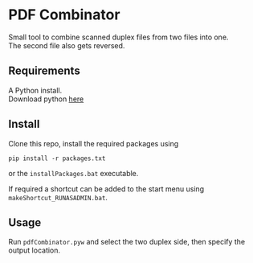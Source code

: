 # PDF Combinator
Small tool to combine scanned duplex files from two files into one.<br>
The second file also gets reversed.

## Requirements
A Python install.<br>
Download python [here](https://www.python.org/downloads/)

## Install
Clone this repo, install the required packages using
```
pip install -r packages.txt
```
or the `installPackages.bat` executable.

If required a shortcut can be added to the start menu using `makeShortcut_RUNASADMIN.bat`.

## Usage
Run `pdfCombinator.pyw` and select the two duplex side, then specify the output location.